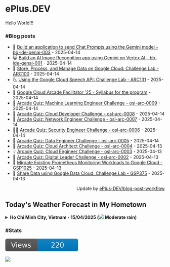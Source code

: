 # ePlus.DEV

Hello World!!!

### #Blog posts

- 🧰 [Build an application to send Chat Prompts using the Gemini model - bb-ide-genai-003](https://eplus.dev/build-an-application-to-send-chat-prompts-using-the-gemini-model-bb-ide-genai-003) - 2025-04-14 
- 😺 [Build an AI Image Recognition app using Gemini on Vertex AI - bb-ide-genai-001](https://eplus.dev/build-an-ai-image-recognition-app-using-gemini-on-vertex-ai-bb-ide-genai-001) - 2025-04-14 
- 🗽 [Store, Process, and Manage Data on Google Cloud: Challenge Lab - ARC100](https://eplus.dev/store-process-and-manage-data-on-google-cloud-challenge-lab-arc100) - 2025-04-14 
- 🌜 [Using the Google Cloud Speech API: Challenge Lab - ARC131](https://eplus.dev/using-the-google-cloud-speech-api-challenge-lab-arc131) - 2025-04-14 
- 📝 [Google Cloud Arcade Facilitator &#39;25 - Syllabus for the program](https://eplus.dev/google-cloud-arcade-facilitator-25-syllabus-for-the-program) - 2025-04-14 
- 🚀 [Arcade Quiz: Machine Learning Engineer Challenge - osl-arc-0009](https://eplus.dev/arcade-quiz-machine-learning-engineer-challenge-osl-arc-0009) - 2025-04-14 
- 💼 [Arcade Quiz: Cloud Developer Challenge - osl-arc-0008](https://eplus.dev/arcade-quiz-cloud-developer-challenge-osl-arc-0008) - 2025-04-14 
- 🦣 [Arcade Quiz: Network Engineer Challenge - osl-arc-0007](https://eplus.dev/arcade-quiz-network-engineer-challenge-osl-arc-0007) - 2025-04-14 
- 👨‍🏫 [Arcade Quiz: Security Engineer Challenge - osl-arc-0006](https://eplus.dev/arcade-quiz-security-engineer-challenge-osl-arc-0006) - 2025-04-14 
- 🔭 [Arcade Quiz: Data Engineer Challenge - osl-arc-0005](https://eplus.dev/arcade-quiz-data-engineer-challenge-osl-arc-0005) - 2025-04-14 
- 🤡 [Arcade Quiz: Cloud Architect Challenge - osl-arc-0004](https://eplus.dev/arcade-quiz-cloud-architect-challenge-osl-arc-0004) - 2025-04-13 
- 💡 [Arcade Quiz: Cloud Engineer Challenge - osl-arc-0003](https://eplus.dev/arcade-quiz-cloud-engineer-challenge-osl-arc-0003) - 2025-04-13 
- 🦣 [Arcade Quiz: Digital Leader Challenge - osl-arc-0002](https://eplus.dev/arcade-quiz-digital-leader-challenge-osl-arc-0002) - 2025-04-13 
- 💪 [Migrate Existing Prometheus Monitoring Workloads to Google Cloud - GSP1025](https://eplus.dev/migrate-existing-prometheus-monitoring-workloads-to-google-cloud-gsp1025) - 2025-04-13 
- 🤡 [Share Data using Google Data Cloud: Challenge Lab - GSP375](https://eplus.dev/share-data-using-google-data-cloud-challenge-lab-gsp375) - 2025-04-13 


<div align="right">
    Update by <a target="_blank" href="https://github.com/ePlus-DEV/blog-post-workflow">ePlus-DEV/blog-post-workflow</a>
</div>


## Today's Weather Forecast in My Hometown



<details>
    <summary><b>Ho Chi Minh City, Vietnam - 15/04/2025 (<img src="https://cdn.weatherapi.com/weather/64x64/day/302.png" width="25" /> Moderate rain)</b>
    </summary>

    
<table>
    <tr>
        <th>Hour</th>
        <td>00:00</td><td>01:00</td><td>02:00</td><td>03:00</td><td>04:00</td><td>05:00</td><td>06:00</td><td>07:00</td><td>08:00</td><td>09:00</td><td>10:00</td><td>11:00</td><td>12:00</td><td>13:00</td><td>14:00</td><td>15:00</td><td>16:00</td><td>17:00</td><td>18:00</td><td>19:00</td><td>20:00</td><td>21:00</td><td>22:00</td><td>23:00</td>
    </tr>
    <tr>
        <th>Weather</th>
        <td><img src="https://cdn.weatherapi.com/weather/64x64/night/116.png"></img></td><td><img src="https://cdn.weatherapi.com/weather/64x64/night/119.png"></img></td><td><img src="https://cdn.weatherapi.com/weather/64x64/night/113.png"></img></td><td><img src="https://cdn.weatherapi.com/weather/64x64/night/116.png"></img></td><td><img src="https://cdn.weatherapi.com/weather/64x64/night/116.png"></img></td><td><img src="https://cdn.weatherapi.com/weather/64x64/night/113.png"></img></td><td><img src="https://cdn.weatherapi.com/weather/64x64/day/113.png"></img></td><td><img src="https://cdn.weatherapi.com/weather/64x64/day/116.png"></img></td><td><img src="https://cdn.weatherapi.com/weather/64x64/day/113.png"></img></td><td><img src="https://cdn.weatherapi.com/weather/64x64/day/116.png"></img></td><td><img src="https://cdn.weatherapi.com/weather/64x64/day/116.png"></img></td><td><img src="https://cdn.weatherapi.com/weather/64x64/day/119.png"></img></td><td><img src="https://cdn.weatherapi.com/weather/64x64/day/116.png"></img></td><td><img src="https://cdn.weatherapi.com/weather/64x64/day/353.png"></img></td><td><img src="https://cdn.weatherapi.com/weather/64x64/day/353.png"></img></td><td><img src="https://cdn.weatherapi.com/weather/64x64/day/353.png"></img></td><td><img src="https://cdn.weatherapi.com/weather/64x64/day/353.png"></img></td><td><img src="https://cdn.weatherapi.com/weather/64x64/day/353.png"></img></td><td><img src="https://cdn.weatherapi.com/weather/64x64/day/356.png"></img></td><td><img src="https://cdn.weatherapi.com/weather/64x64/night/356.png"></img></td><td><img src="https://cdn.weatherapi.com/weather/64x64/night/353.png"></img></td><td><img src="https://cdn.weatherapi.com/weather/64x64/night/353.png"></img></td><td><img src="https://cdn.weatherapi.com/weather/64x64/night/119.png"></img></td><td><img src="https://cdn.weatherapi.com/weather/64x64/night/176.png"></img></td>
    </tr>
    <tr>
        <th>Condition</th>
        <td width="200px">Partly Cloudy </td><td width="200px">Cloudy </td><td width="200px">Clear </td><td width="200px">Partly Cloudy </td><td width="200px">Partly Cloudy </td><td width="200px">Clear</td><td width="200px">Sunny</td><td width="200px">Partly Cloudy </td><td width="200px">Sunny</td><td width="200px">Partly Cloudy </td><td width="200px">Partly Cloudy </td><td width="200px">Cloudy </td><td width="200px">Partly Cloudy </td><td width="200px">Light rain shower</td><td width="200px">Light rain shower</td><td width="200px">Light rain shower</td><td width="200px">Light rain shower</td><td width="200px">Light rain shower</td><td width="200px">Moderate or heavy rain shower</td><td width="200px">Moderate or heavy rain shower</td><td width="200px">Light rain shower</td><td width="200px">Light rain shower</td><td width="200px">Cloudy </td><td width="200px">Patchy rain nearby</td>
    </tr>
    <tr>
        <th>Temperature</th>
        <td>27.5 °C</td><td>27.4 °C</td><td>27.1 °C</td><td>26.6 °C</td><td>26.1 °C</td><td>27.2 °C</td><td>25.6 °C</td><td>26.7 °C</td><td>28.4 °C</td><td>30.5 °C</td><td>32.5 °C</td><td>34.3 °C</td><td>35.8 °C</td><td>35.8 °C</td><td>33.5 °C</td><td>31.1 °C</td><td>29.5 °C</td><td>28.9 °C</td><td>29 °C</td><td>28.3 °C</td><td>27.7 °C</td><td>27.5 °C</td><td>27.5 °C</td><td>27.1 °C</td>
    </tr>
    <tr>
        <th>Wind</th>
        <td>13.7 kph</td><td>10.4 kph</td><td>10.8 kph</td><td>10.1 kph</td><td>13.3 kph</td><td>10.4 kph</td><td>7.6 kph</td><td>9.4 kph</td><td>8.6 kph</td><td>8.3 kph</td><td>8.3 kph</td><td>9 kph</td><td>8.3 kph</td><td>5.4 kph</td><td>9.4 kph</td><td>9 kph</td><td>6.5 kph</td><td>7.9 kph</td><td>11.9 kph</td><td>11.9 kph</td><td>10.4 kph</td><td>10.4 kph</td><td>13.7 kph</td><td>11.5 kph</td>
    </tr>
</table>


<div align="right">
    Updated at: 2025-04-14T22:44:02Z - by <a target="_blank"
        href="https://github.com/ePlus-DEV/weather-forecast">ePlus-DEV/weather-forecast</a>
</div>
</details>


### #Stats

[![Image of counter](https://github.com/ePlus-DEV/view-counter/blob/main/svg/685088620/badge.svg)](https://github.com/ePlus-DEV/view-counter/blob/main/readme/685088620/week.md)

![](https://komarev.com/ghpvc/?username=ePlus-DEV&style=for-the-badge)
